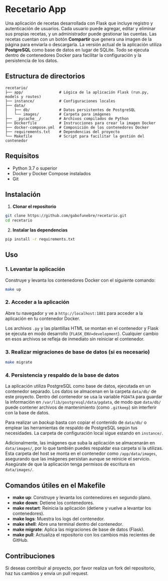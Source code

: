 
# Recetario App

Una aplicación de recetas desarrollada con Flask que incluye registro y autenticación de usuarios.
Cada usuario puede agregar, editar y eliminar sus propias recetas, y un administrador puede gestionar las cuentas.
Las recetas cuentan con un botón **Compartir** que genera una imagen de la página para enviarla o descargarla.
La versión actual de la aplicación utiliza **PostgreSQL** como base de datos en lugar de SQLite. Todo se ejecuta dentro de contenedores Docker para facilitar la configuración y la persistencia de los datos.

## Estructura de directorios
```
recetario/
├── app/                # Lógica de la aplicación Flask (run.py, models y routes)
├── instance/           # Configuraciones locales
├── data/
│   ├── db/             # Datos persistentes de PostgreSQL
│   └── images/         # Carpeta para imágenes
├── __pycache__/        # Archivos compilados de Python
├── Dockerfile          # Instrucciones para crear la imagen Docker
├── docker-compose.yml  # Composición de los contenedores Docker
├── requirements.txt    # Dependencias del proyecto
└── Makefile            # Script para facilitar la gestión del contenedor

```
## Requisitos

- Python 3.7 o superior
- Docker y Docker Compose instalados
- Git

## Instalación

1. **Clonar el repositorio**
```bash
git clone https://github.com/gabofunebre/recetario.git
cd recetario
```

2. **Instalar las dependencias**
```bash
pip install -r requirements.txt
```

## Uso

### 1. Levantar la aplicación
Construye y levanta los contenedores Docker con el siguiente comando:

```bash
make up
```

### 2. Acceder a la aplicación
Abre tu navegador y ve a `http://localhost:1881` para acceder a la aplicación en tu contenedor Docker.

Los archivos `.py` y las plantillas HTML se montan en el contenedor y Flask se ejecuta en modo desarrollo (`FLASK_ENV=development`). Cualquier cambio en esos archivos se refleja de inmediato sin reiniciar el contenedor.

### 3. Realizar migraciones de base de datos (si es necesario)
```bash
make migrate
```

### 4. Persistencia y respaldo de la base de datos

La aplicación utiliza PostgreSQL como base de datos, ejecutada en un contenedor
separado. Los datos se almacenan en la carpeta `data/db/` de este proyecto.
Dentro del contenedor se usa la variable `PGDATA` para guardar la información en
`/var/lib/postgresql/data/pgdata`, de modo que `data/db/` puede contener archivos
de mantenimiento (como `.gitkeep`) sin interferir con la base de datos.


Para realizar un *backup* basta con copiar el contenido de `data/db/` o emplear
las herramientas de respaldo de PostgreSQL según tus necesidades. La carpeta de
configuración local sigue estando en `instance/`.

Adicionalmente, las imágenes que suba la aplicación se almacenarán en
`data/images/`, por lo que también puedes respaldar esa carpeta si la utilizas.
Esta carpeta del host se monta en el contenedor como `/app/data/images`,
asegurando que las imágenes persistan aunque se reinicie el servicio.
Asegúrate de que la aplicación tenga permisos de escritura en `data/images/`.

## Comandos útiles en el Makefile

- **make up**: Construye y levanta los contenedores en segundo plano.
- **make down**: Detiene los contenedores.
- **make restart**: Reinicia la aplicación (detiene y vuelve a levantar los contenedores).
- **make logs**: Muestra los logs del contenedor.
- **make shell**: Abre una terminal dentro del contenedor.
- **make migrate**: Aplica las migraciones de base de datos (Flask).
- **make pull**: Actualiza el repositorio con los cambios más recientes de GitHub.

## Contribuciones

Si deseas contribuir al proyecto, por favor realiza un fork del repositorio, haz tus cambios y envía un pull request.
